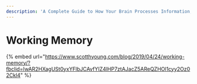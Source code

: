 ```yaml
---
description: 'A Complete Guide to How Your Brain Processes Information, Thinks and Learns'
---
```


# Working Memory

{% embed url="https://www.scotthyoung.com/blog/2019/04/24/working-memory/?fbclid=IwAR2HXagUSt0yxYFlbJCAvfYIZ4lHP7ztAJacZ5AReQZHOl1cyy2Oz02Ckl4" %}



